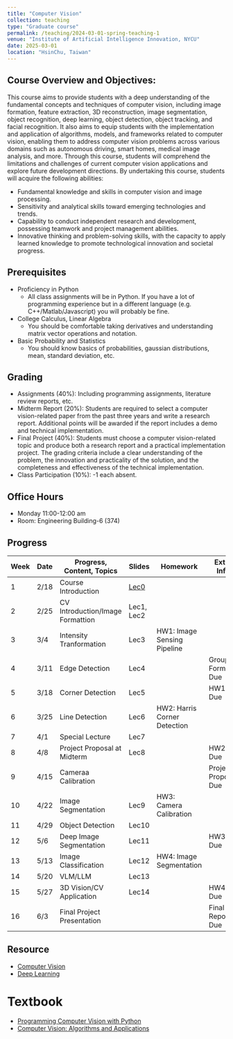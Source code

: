```yaml
---
title: "Computer Vision"
collection: teaching
type: "Graduate course"
permalink: /teaching/2024-03-01-spring-teaching-1
venue: "Institute of Artificial Intelligence Innovation, NYCU"
date: 2025-03-01
location: "HsinChu, Taiwan"
---
```


## Course Overview and Objectives:
This course aims to provide students with a deep understanding of the fundamental concepts and techniques of computer vision, including image formation, feature extraction, 3D reconstruction, image segmentation, object recognition, deep learning, object detection, object tracking, and facial recognition. It also aims to equip students with the implementation and application of algorithms, models, and frameworks related to computer vision, enabling them to address computer vision problems across various domains such as autonomous driving, smart homes, medical image analysis, and more. Through this course, students will comprehend the limitations and challenges of current computer vision applications and explore future development directions. By undertaking this course, students will acquire the following abilities:
* Fundamental knowledge and skills in computer vision and image processing.
* Sensitivity and analytical skills toward emerging technologies and trends.
* Capability to conduct independent research and development, possessing teamwork and project management abilities.
* Innovative thinking and problem-solving skills, with the capacity to apply learned knowledge to promote technological innovation and societal progress.

## Prerequisites
* Proficiency in Python
  * All class assignments will be in Python. If you have a lot of programming experience but in a different language (e.g. C++/Matlab/Javascript) you will probably be fine.
* College Calculus, Linear Algebra
  * You should be comfortable taking derivatives and understanding matrix vector operations and notation.
* Basic Probability and Statistics
  * You should know basics of probabilities, gaussian distributions, mean, standard deviation, etc.


## Grading
* Assignments (40%): Including programming assignments, literature review reports, etc.
* Midterm Report (20%): Students are required to select a computer vision-related paper from the past three years and write a research report. Additional points will be awarded if the report includes a demo and technical implementation.
* Final Project (40%): Students must choose a computer vision-related topic and produce both a research report and a practical implementation project. The grading criteria include a clear understanding of the problem, the innovation and practicality of the solution, and the completeness and effectiveness of the technical implementation.
* Class Participation (10%): -1 each absent.

## Office Hours
* Monday 11:00-12:00 am
* Room: Engineering Building-6 (374)


## Progress

| Week | Date       | Progress, Content, Topics         | Slides           | Homework | Extra Info |
|------|------------|-----------------------------------|------------------|----------|------------|
| 1    | 2/18       | Course Introduction | [Lec0](https://drive.google.com/file/d/1cIZT0LbIQs7U8ti812FC7_9_eohKhbTl/view?usp=drive_link) |          |            |
| 2    | 2/25       | CV Introduction/Image Formattion | Lec1, Lec2 |          |          |
| 3    | 3/4        | Intensity Tranformation | Lec3 | HW1: Image Sensing Pipeline |            |
| 4    | 3/11       | Edge Detection | Lec4 |          | Group Form Due |
| 5    | 3/18       | Corner Detection | Lec5 |          | HW1 Due |
| 6    | 3/25       | Line Detection | Lec6 | HW2: Harris Corner Detection |          |
| 7    | 4/1        | Special Lecture | Lec7 |          |          |
| 8    | 4/8        | Project Proposal at Midterm | Lec8 |          | HW2 Due |
| 9    | 4/15       | Cameraa Calibration |          |          | Project Proposal Due |
| 10   | 4/22       | Image Segmentation | Lec9 | HW3: Camera Calibration |            |
| 11   | 4/29       | Object Detection | Lec10 |          |            |
| 12   | 5/6        | Deep Image Segmentation | Lec11 |          | HW3 Due |
| 13   | 5/13       | Image Classification | Lec12 | HW4: Image Segmentation |            |
| 14   | 5/20       | VLM/LLM | Lec13 |          |          |
| 15   | 5/27       | 3D Vision/CV Application | Lec14 |          | HW4 Due |
| 16   | 6/3        | Final Project Presentation |          |          | Final Report Due |

## Resource
* [Computer Vision](https://github.com/jbhuang0604/awesome-computer-vision)
* [Deep Learning](https://github.com/ChristosChristofidis/awesome-deep-learning)

# Textbook
* [Programming Computer Vision with Python](https://www.amazon.com/Programming-Computer-Vision-Python-algorithms/dp/1449316549)
* [Computer Vision: Algorithms and Applications](http://szeliski.org/Book/)

